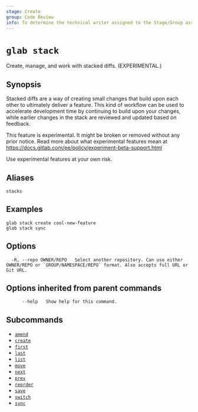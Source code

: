 ```yaml
---
stage: Create
group: Code Review
info: To determine the technical writer assigned to the Stage/Group associated with this page, see https://about.gitlab.com/handbook/product/ux/technical-writing/#assignments
---
```


<!--
This documentation is auto generated by a script.
Please do not edit this file directly. Run `make gen-docs` instead.
-->

# `glab stack`

Create, manage, and work with stacked diffs. (EXPERIMENTAL.)

## Synopsis

Stacked diffs are a way of creating small changes that build upon each other to ultimately deliver a feature. This kind of workflow can be used to accelerate development time by continuing to build upon your changes, while earlier changes in the stack are reviewed and updated based on feedback.

This feature is experimental. It might be broken or removed without any prior notice.
Read more about what experimental features mean at
<https://docs.gitlab.com/ee/policy/experiment-beta-support.html>

Use experimental features at your own risk.

## Aliases

```plaintext
stacks
```

## Examples

```plaintext
glab stack create cool-new-feature
glab stack sync

```

## Options

```plaintext
  -R, --repo OWNER/REPO   Select another repository. Can use either OWNER/REPO or `GROUP/NAMESPACE/REPO` format. Also accepts full URL or Git URL.
```

## Options inherited from parent commands

```plaintext
      --help   Show help for this command.
```

## Subcommands

- [`amend`](amend.md)
- [`create`](create.md)
- [`first`](first.md)
- [`last`](last.md)
- [`list`](list.md)
- [`move`](move.md)
- [`next`](next.md)
- [`prev`](prev.md)
- [`reorder`](reorder.md)
- [`save`](save.md)
- [`switch`](switch.md)
- [`sync`](sync.md)
